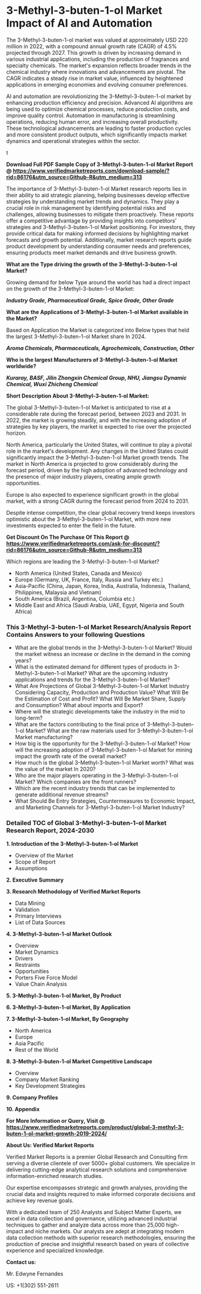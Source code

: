 <meta name="title" content="Global 3-Methyl-3-buten-1-ol Market Impact of AI and Automation"><meta name="description" content="The 3-Methyl-3-buten-1-ol market was valued at approximately USD 220 million in 2022, with a compound annual growth rate (CAGR) of 4.5% projected through 2027. This gr"><meta name="title" content="3-Methyl-3-buten-1-ol Market Size, Share, Scope, Trends, Growth, Opportunities, Analysis, Forecast"><h1>3-Methyl-3-buten-1-ol Market Impact of AI and Automation</h1><p>The 3-Methyl-3-buten-1-ol market was valued at approximately USD 220 million in 2022, with a compound annual growth rate (CAGR) of 4.5% projected through 2027. This growth is driven by increasing demand in various industrial applications, including the production of fragrances and specialty chemicals. The market's expansion reflects broader trends in the chemical industry where innovations and advancements are pivotal. The CAGR indicates a steady rise in market value, influenced by heightened applications in emerging economies and evolving consumer preferences.</p><p>AI and automation are revolutionizing the 3-Methyl-3-buten-1-ol market by enhancing production efficiency and precision. Advanced AI algorithms are being used to optimize chemical processes, reduce production costs, and improve quality control. Automation in manufacturing is streamlining operations, reducing human error, and increasing overall productivity. These technological advancements are leading to faster production cycles and more consistent product outputs, which significantly impacts market dynamics and operational strategies within the sector.</p>t</p><p id="" class=""><strong>Download Full PDF Sample Copy of 3-Methyl-3-buten-1-ol Market Report @ <a href="https://www.verifiedmarketreports.com/download-sample/?rid=86176&utm_source=Github-R&utm_medium=313" target="_blank">https://www.verifiedmarketreports.com/download-sample/?rid=86176&utm_source=Github-R&utm_medium=313</a></strong></p><p>The importance of&nbsp;3-Methyl-3-buten-1-ol Market research reports lies in their ability to aid strategic planning, helping businesses develop effective strategies by understanding market trends and dynamics. They play a crucial role in risk management by identifying potential risks and challenges, allowing businesses to mitigate them proactively. These reports offer a competitive advantage by providing insights into competitors' strategies and 3-Methyl-3-buten-1-ol Market positioning. For investors, they provide critical data for making informed decisions by highlighting market forecasts and growth potential. Additionally, market research reports guide product development by understanding consumer needs and preferences, ensuring products meet market demands and drive business growth.</p><p><strong>What are the&nbsp;Type driving the growth of the 3-Methyl-3-buten-1-ol Market?</strong></p><p id="" class="">Growing demand for below Type around the world has had a direct impact on the growth of the 3-Methyl-3-buten-1-ol Market:</p><em><strong>Industry Grade, Pharmaceutical Grade, Spice Grade, Other Grade</strong></em></p><strong>What are the&nbsp;Applications&nbsp;of 3-Methyl-3-buten-1-ol Market available in the Market?</strong></p><p id="" class="">Based on Application the Market is categorized into Below types that held the largest 3-Methyl-3-buten-1-ol Market share In 2024.</p><em><strong>Aroma Chemicals, Pharmaceuticals, Agrochemicals, Construction, Other</strong></em></p><strong>Who is the largest Manufacturers of 3-Methyl-3-buten-1-ol Market worldwide?</strong></p><p><em><strong>Kuraray, BASF, Jilin Zhongxin Chemical Group, NHU, Jiangsu Dynamic Chemical, Wuxi Zhicheng Chemical</strong></em></p><p id="" class=""><strong>Short Description About 3-Methyl-3-buten-1-ol Market:</strong></p><p>The global 3-Methyl-3-buten-1-ol Market is anticipated to rise at a considerable rate during the forecast period, between 2023 and 2031. In 2022, the market is growing steadily, and with the increasing adoption of strategies by key players, the market is expected to rise over the projected horizon.</p><p>North America, particularly the United States, will continue to play a pivotal role in the market's development. Any changes in the United States could significantly impact the 3-Methyl-3-buten-1-ol Market growth trends. The market in North America is projected to grow considerably during the forecast period, driven by the high adoption of advanced technology and the presence of major industry players, creating ample growth opportunities.</p><p>Europe is also expected to experience significant growth in the global market, with a strong CAGR during the forecast period from 2024 to 2031.</p><p>Despite intense competition, the clear global recovery trend keeps investors optimistic about the 3-Methyl-3-buten-1-ol Market, with more new investments expected to enter the field in the future.</p><p id="" class=""><strong>Get Discount On The Purchase Of This Report @ <a href="https://www.verifiedmarketreports.com/ask-for-discount/?rid=86176&utm_source=Github-R&utm_medium=313" target="_blank">https://www.verifiedmarketreports.com/ask-for-discount/?rid=86176&utm_source=Github-R&utm_medium=313</a></strong></p>Which regions are leading the 3-Methyl-3-buten-1-ol Market?</p><ul><li>North America (United States, Canada and Mexico)</li><li>Europe (Germany, UK, France, Italy, Russia and Turkey etc.)</li><li>Asia-Pacific (China, Japan, Korea, India, Australia, Indonesia, Thailand, Philippines, Malaysia and Vietnam)</li><li>South America (Brazil, Argentina, Columbia etc.)</li><li>Middle East and Africa (Saudi Arabia, UAE, Egypt, Nigeria and South Africa)</li></ul><h3 id="" class="">This 3-Methyl-3-buten-1-ol Market Research/Analysis Report Contains Answers to your following Questions</h3><ul><li>What are the global trends in the 3-Methyl-3-buten-1-ol Market? Would the market witness an increase or decline in the demand in the coming years?</li><li>What is the estimated demand for different types of products in 3-Methyl-3-buten-1-ol Market? What are the upcoming industry applications and trends for the 3-Methyl-3-buten-1-ol Market?</li><li>What Are Projections of Global 3-Methyl-3-buten-1-ol Market Industry Considering Capacity, Production and Production Value? What Will Be the Estimation of Cost and Profit? What Will Be Market Share, Supply and Consumption? What about imports and Export?</li><li>Where will the strategic developments take the industry in the mid to long-term?</li><li>What are the factors contributing to the final price of 3-Methyl-3-buten-1-ol Market? What are the raw materials used for 3-Methyl-3-buten-1-ol Market manufacturing?</li><li>How big is the opportunity for the 3-Methyl-3-buten-1-ol Market? How will the increasing adoption of 3-Methyl-3-buten-1-ol Market for mining impact the growth rate of the overall market?</li><li>How much is the global 3-Methyl-3-buten-1-ol Market worth? What was the value of the market In 2020?</li><li>Who are the major players operating in the 3-Methyl-3-buten-1-ol Market? Which companies are the front runners?</li><li>Which are the recent industry trends that can be implemented to generate additional revenue streams?</li><li>What Should Be Entry Strategies, Countermeasures to Economic Impact, and Marketing Channels for 3-Methyl-3-buten-1-ol Market Industry?</li></ul><h3 id="" class="">Detailed TOC of Global 3-Methyl-3-buten-1-ol Market Research Report, 2024-2030</h3><p id="" class=""><strong>1. Introduction of the 3-Methyl-3-buten-1-ol Market</strong></p><ul><li>Overview of the Market</li><li>Scope of Report</li><li>Assumptions</li></ul><p id="" class=""><strong>2. Executive Summary</strong></p><p id="" class=""><strong>3. Research Methodology of Verified Market Reports</strong></p><ul><li>Data Mining</li><li>Validation</li><li>Primary Interviews</li><li>List of Data Sources</li></ul><p id="" class=""><strong>4. 3-Methyl-3-buten-1-ol Market Outlook</strong></p><ul><li>Overview</li><li>Market Dynamics</li><li>Drivers</li><li>Restraints</li><li>Opportunities</li><li>Porters Five Force Model</li><li>Value Chain Analysis</li></ul><p id="" class=""><strong>5. 3-Methyl-3-buten-1-ol Market, By Product</strong></p><p id="" class=""><strong>6. 3-Methyl-3-buten-1-ol Market, By Application</strong></p><p id="" class=""><strong>7. 3-Methyl-3-buten-1-ol Market, By Geography</strong></p><ul><li>North America</li><li>Europe</li><li>Asia Pacific</li><li>Rest of the World</li></ul><p id="" class=""><strong>8. 3-Methyl-3-buten-1-ol Market Competitive Landscape</strong></p><ul><li>Overview</li><li>Company Market Ranking</li><li>Key Development Strategies</li></ul><p id="" class=""><strong>9. Company Profiles</strong></p><p id="" class=""><strong>10. Appendix</strong></p><p id="" class=""><strong>For More Information or Query, Visit @ <a href="https://www.verifiedmarketreports.com/product/global-3-methyl-3-buten-1-ol-market-growth-2019-2024/" target="_blank">https://www.verifiedmarketreports.com/product/global-3-methyl-3-buten-1-ol-market-growth-2019-2024/</a></strong></p><p id="" class=""><strong>About Us: Verified Market Reports</strong></p><p id="" class="">Verified Market Reports is a premier Global Research and Consulting firm serving a diverse clientele of over 5000+ global customers. We specialize in delivering cutting-edge analytical research solutions and comprehensive information-enriched research studies.</p><p id="" class="">Our expertise encompasses strategic and growth analyses, providing the crucial data and insights required to make informed corporate decisions and achieve key revenue goals.</p><p id="" class="">With a dedicated team of 250 Analysts and Subject Matter Experts, we excel in data collection and governance, utilizing advanced industrial techniques to gather and analyze data across more than 25,000 high-impact and niche markets. Our analysts are adept at integrating modern data collection methods with superior research methodologies, ensuring the production of precise and insightful research based on years of collective experience and specialized knowledge.</p><p id="" class=""><strong>Contact us:</strong></p><p id="" class="">Mr. Edwyne Fernandes</p><p id="" class="">US: +1(302) 551-2611</p>